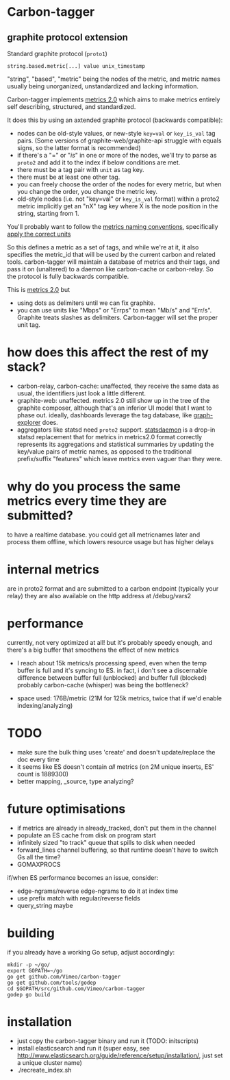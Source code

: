 # Carbon-tagger
## graphite protocol extension
Standard graphite protocol (`proto1`)
```
string.based.metric[...] value unix_timestamp
```
"string", "based", "metric" being the nodes of the metric, and metric names usually being unorganized, unstandardized and lacking information.

Carbon-tagger implements [metrics 2.0](http://dieter.plaetinck.be/metrics_2_a_proposal.html) which aims to make metrics entirely self describing, structured, and standardized.

It does this by using an axtended graphite protocol (backwards compatible):

* nodes can be old-style values, or new-style `key=val` or `key_is_val` tag pairs.  (Some versions of graphite-web/graphite-api struggle with equals signs, so the latter format is recommended)
* if there's a "=" or "_is_" in one or more of the nodes, we'll try to parse as `proto2` and add it to the index if below conditions are met.
* there must be a tag pair with `unit` as tag key.
* there must be at least one other tag.
* you can freely choose the order of the nodes for every metric, but when you change the order, you change the metric key.
* old-style nodes (i.e. not "key=val" or `key_is_val` format) within a proto2 metric implicitly get an "nX" tag key where X is the node position in the string, starting from 1.

You'll probably want to follow the [metrics naming conventions](https://github.com/vimeo/graph-explorer/wiki/Consistent-tag-keys-and-values),
specifically [apply the correct units](https://github.com/vimeo/graph-explorer/wiki/Units-%26-Prefixes)

So this defines a metric as a set of tags, and while we're at it, it also
specifies the metric_id that will be used by the current carbon and related tools.
carbon-tagger will maintain a database of metrics and their tags, and pass it on (unaltered) to a daemon
like carbon-cache or carbon-relay. So the protocol is fully backwards compatible.

This is [metrics 2.0](http://dieter.plaetinck.be/metrics_2_a_proposal.html) but
* using dots as delimiters until we can fix graphite.
* you can use units like "Mbps" or "Errps" to mean "Mb/s" and "Err/s".  Graphite treats slashes as delimiters. Carbon-tagger will set the 
  proper unit tag.



# how does this affect the rest of my stack?

* carbon-relay, carbon-cache: unaffected, they receive the same data as usual, the identifiers just look a little different.
* graphite-web: unaffected. metrics 2.0 still show up in the tree of the graphite composer, although that's an inferior UI model that I want to phase out.
ideally, dashboards leverage the tag database, like [graph-explorer](http://vimeo.github.io/graph-explorer) does.
* aggregators like statsd need `proto2` support.  [statsdaemon](https://github.com/vimeo/statsdaemon) is a drop-in statsd replacement
that for metrics in metrics2.0 format correctly represents its aggregations and statistical summaries by updating the key/value pairs of metric names, as opposed to the traditional prefix/suffix "features" which leave metrics even vaguer than they were.


# why do you process the same metrics every time they are submitted?

to have a realtime database. you could get all metricnames later and process them offline, which lowers resource usage but has higher delays

# internal metrics

are in proto2 format and are submitted to a carbon endpoint (typically your relay)
they are also available on the http address at /debug/vars2

# performance

currently, not very optimized at all! but it's probably speedy enough,
and there's a big buffer that smoothens the effect of new metrics

* I reach about 15k metrics/s processing speed, even when the temp buffer is full and it's syncing to ES.
in fact, i don't see a discernable difference between buffer full (unblocked) and buffer full (blocked)
probably carbon-cache (whisper) was being the bottleneck?

* space used: 176B/metric (21M for 125k metrics, twice that if we'd enable indexing/analyzing)

# TODO
* make sure the bulk thing uses 'create' and doesn't update/replace the doc every time
* it seems like ES doesn't contain _all_ metrics (on 2M unique inserts, ES' count is 1889300)
* better mapping, _source, type analyzing?

# future optimisations

* if metrics are already in already_tracked, don't put them in the channel
* populate an ES cache from disk on program start
* infinitely sized "to track" queue that spills to disk when needed
* forward_lines channel buffering, so that runtime doesn't have to switch Gs all the time?
* GOMAXPROCS

if/when ES performance becomes an issue, consider:
* edge-ngrams/reverse edge-ngrams to do it at index time
* use prefix match with regular/reverse fields
* query_string maybe

# building

if you already have a working Go setup, adjust accordingly:

```
mkdir -p ~/go/
export GOPATH=~/go
go get github.com/Vimeo/carbon-tagger
go get github.com/tools/godep
cd $GOPATH/src/github.com/Vimeo/carbon-tagger
godep go build
```
# installation

* just copy the carbon-tagger binary and run it (TODO: initscripts)
* install elasticsearch and run it (super easy, see http://www.elasticsearch.org/guide/reference/setup/installation/, just set a unique cluster name)
* ./recreate_index.sh


